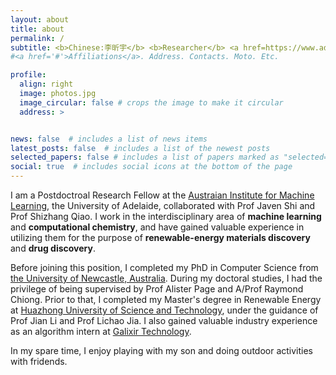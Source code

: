 ```yaml
---
layout: about
title: about
permalink: /
subtitle: <b>Chinese:李昕宇</b> <b>Researcher</b> <a href=https://www.adelaide.edu.au/aiml>AIML</a> <b>Previously:</b> <a href=https://www.newcastle.edu.au>UoN</a>, <a href=http://english.hust.edu.cn>HUST</a>, <a href=https://www.galixir.com/en/about>Galixir</a>
#<a href='#'>Affiliations</a>. Address. Contacts. Moto. Etc.

profile:
  align: right
  image: photos.jpg
  image_circular: false # crops the image to make it circular
  address: >


news: false  # includes a list of news items
latest_posts: false  # includes a list of the newest posts
selected_papers: false # includes a list of papers marked as "selected={true}"
social: true  # includes social icons at the bottom of the page
---
```


I am a Postdoctroal Research Fellow at the [Austraian Institute for Machine Learning](https://www.adelaide.edu.au/aiml/), the University of Adelaide, collaborated with Prof Javen Shi and Prof Shizhang Qiao. I work in the interdisciplinary area of **machine learning** and **computational chemistry**, and have gained valuable experience in utilizing them for the purpose of **renewable-energy materials discovery** and **drug discovery**.

Before joining this position, I completed my PhD in Computer Science from [the University of Newcastle, Australia](https://www.newcastle.edu.au). During my doctoral studies, I had the privilege of being supervised by Prof Alister Page and A/Prof Raymond Chiong. Prior to that, I completed my Master's degree in Renewable Energy at [Huazhong University of Science and Technology](http://english.hust.edu.cn), under the guidance of Prof Jian Li and Prof Lichao Jia. I also gained valuable industry experience as an algorithm intern at [Galixir Technology](https://www.galixir.com/en/about).

In my spare time, I enjoy playing with my son and doing outdoor activities with fridends.  
